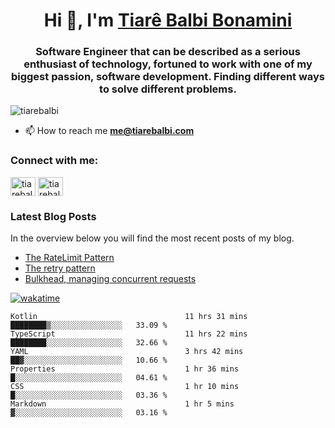 

<h1 align="center">Hi 👋, I'm <a href="https://tiarebalbi.com?utm_source=github&utm_medium=profile&utm_campaign=github_profile">Tiarê Balbi Bonamini</a></h1>

<h3 align="center">Software Engineer that can be described as a serious enthusiast of technology, fortuned to work with one of my biggest passion, software development. Finding different ways to solve different problems.</h3>

<p align="left"> <img src="https://komarev.com/ghpvc/?username=tiarebalbi" alt="tiarebalbi" /> </p>

- 📫 How to reach me **me@tiarebalbi.com**

<p align="left">
<h3 align="left">Connect with me:</h3>
<a href="https://twitter.com/tiarebalbi" target="blank"><img align="center" src="https://cdn.jsdelivr.net/npm/simple-icons@3.0.1/icons/twitter.svg" alt="tiarebalbi" height="30" width="40" /></a>
<a href="https://instagram.com/tiarebalbi" target="blank"><img align="center" src="https://cdn.jsdelivr.net/npm/simple-icons@3.0.1/icons/instagram.svg" alt="tiarebalbi" height="30" width="40" /></a>
</p>

### Latest Blog Posts

In the overview below you will find the most recent posts of my blog.

* [The RateLimit Pattern](https://tiarebalbi.com/article/week-4-the-rate-limit-pattern?utm_source=github&utm_medium=profile&utm_campaign=github_profile)
* [The retry pattern](https://tiarebalbi.com/article/week-3-the-retry-pattern?utm_source=github&utm_medium=profile&utm_campaign=github_profile)
* [Bulkhead, managing concurrent requests](https://tiarebalbi.com/article/week-2-bulkhead-managing-concurrent-requests?utm_source=github&utm_medium=profile&utm_campaign=github_profile)


[![wakatime](https://wakatime.com/badge/user/f71f7463-5f32-452d-8823-8dfe2f96a6ec.svg)](https://wakatime.com/@f71f7463-5f32-452d-8823-8dfe2f96a6ec)

<!--START_SECTION:waka-->

```text
Kotlin                                 11 hrs 31 mins  ████████▒░░░░░░░░░░░░░░░░   33.09 %
TypeScript                             11 hrs 22 mins  ████████░░░░░░░░░░░░░░░░░   32.66 %
YAML                                   3 hrs 42 mins   ██▓░░░░░░░░░░░░░░░░░░░░░░   10.66 %
Properties                             1 hr 36 mins    █░░░░░░░░░░░░░░░░░░░░░░░░   04.61 %
CSS                                    1 hr 10 mins    █░░░░░░░░░░░░░░░░░░░░░░░░   03.36 %
Markdown                               1 hr 5 mins     ▓░░░░░░░░░░░░░░░░░░░░░░░░   03.16 %
```

<!--END_SECTION:waka-->
